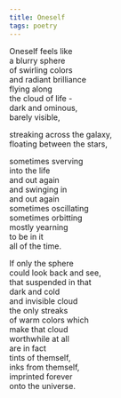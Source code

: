 ```yaml
---
title: Oneself
tags: poetry
---
```

Oneself feels like  
a blurry sphere  
of swirling colors  
and radiant brilliance  
flying along  
the cloud of life -  
dark and ominous,  
barely visible,  

streaking across the galaxy,  
floating between the stars,  

sometimes sverving  
into the life  
and out again  
and swinging in  
and out again  
sometimes oscillating  
sometimes orbitting  
mostly yearning  
to be in it  
all of the time.  

If only the sphere  
could look back and see,  
that suspended in that  
dark and cold  
and invisible cloud  
the only streaks  
of warm colors which  
make that cloud  
worthwhile at all  
are in fact  
tints of themself,  
inks from themself,  
imprinted forever  
onto the universe.